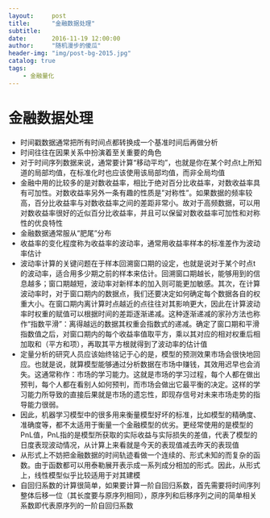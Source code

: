 ```yaml
---
layout:     post
title:      "金融数据处理"
subtitle:
date:       2016-11-19 12:00:00
author:     "随机漫步的傻瓜"
header-img: "img/post-bg-2015.jpg"
catalog: true
tags:
    - 金融量化
---
```


# 金融数据处理

- 时间戳数据通常把所有时间点都转换成一个基准时间后再做分析
- 时间往往在因果关系中扮演着至关重要的角色
- 对于时间序列数据来说，通常要计算“移动平均”，也就是你在某个时点t上所知道的局部均值，在标准化时也应该使用该局部均值，而非全局均值
- 金融中用的比较多的是对数收益率，相比于绝对百分比收益率，对数收益率具有可加性。对数收益率另外一条有趣的性质是”对称性”。如果数据的频率较高，百分比收益率与对数收益率之间的差距非常小。故对于高频数据，可以用对数收益率很好的近似百分比收益率，并且可以保留对数收益率可加性和对称性的优良特性
- 金融数据通常服从“肥尾”分布
- 收益率的变化程度称为收益率的波动率，通常用收益率样本的标准差作为波动率估计
- 波动率计算的关键问题在于样本回溯窗口期的设定，也就是说对于某个时点t的波动率，适合用多少期之前的样本来估计。回溯窗口期越长，能够用到的信息越多；窗口期越短，波动率对新样本的加入则可能更加敏感。其次，在计算波动率时，对于窗口期内的数据点，我们还要决定如何确定每个数据各自的权重大小。在窗口期内离计算时点越近的点往往对其影响更大，因此在计算波动率时权重的赋值可以根据时间的差距逐渐递减。这种逐渐递减的家孙方法也称作“指数平滑”：离得越远的数据其权重会指数式的递减。确定了窗口期和平滑指数值之后，对窗口期内的每个收益率值取平方，乘以其对应的相对权重后相加取和（平方和项），再取其平方根就得到了波动率的估计值
- 定量分析的研究人员应该始终铭记于心的是，模型的预测效果市场会很快地回应。也就是说，就算模型能够通过分析数据在市场中赚钱，其效用迟早也会消失。这通常称作：市场的学习能力。这就是市场的学习过程，每个人都在做出预判，每个人都在看别人如何预判，而市场会做出它最平衡的决定。这样的学习能力所导致的直接后果就是市场的遗忘性，即现存信号对未来市场走势的指导能力很弱。
- 因此，机器学习模型中的很多用来衡量模型好坏的标准，比如模型的精确度、准确度等，都不太适用于衡量一个金融模型的优劣。更经常使用的是模型的PnL值，PnL指的是模型所获取的实际收益与实际损失的差值，代表了模型的日度表现波动情况，从计算上来看就是今天的表现值减去昨天的表现值
- 从形式上不妨把金融数据的时间轨迹看做一个连续的、形式未知的而复杂的函数。由于函数都可以用泰勒展开表示成一系列成分相加的形式。因此，从形式上，线性模型似乎比较适用于对其建模
- 自回归系数的计算很简单，如果要计算一阶自回归系数，首先需要将时间序列整体后移一位（其长度要与原序列相同），原序列和后移序列之间的简单相关系数即代表原序列的一阶自回归系数

